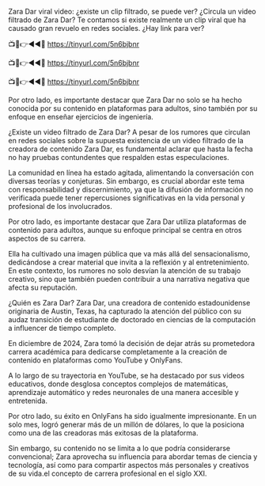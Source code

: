 Zara Dar viral video: ¿existe un clip filtrado, se puede ver?
¿Circula un video filtrado de Zara Dar? Te contamos si existe realmente un clip viral que ha causado gran revuelo en redes sociales. ¿Hay link para ver?

📺📱👉◄◄🔴  https://tinyurl.com/5n6bjbnr

📺📱👉◄◄🔴  https://tinyurl.com/5n6bjbnr

📺📱👉◄◄🔴  https://tinyurl.com/5n6bjbnr



Por otro lado, es importante destacar que Zara Dar no solo se ha hecho conocida por su contenido en plataformas para adultos, sino también por su enfoque en enseñar ejercicios de ingeniería.


¿Existe un video filtrado de Zara Dar?
A pesar de los rumores que circulan en redes sociales sobre la supuesta existencia de un video filtrado de la creadora de contenido Zara Dar, es fundamental aclarar que hasta la fecha no hay pruebas contundentes que respalden estas especulaciones.

La comunidad en línea ha estado agitada, alimentando la conversación con diversas teorías y conjeturas. Sin embargo, es crucial abordar este tema con responsabilidad y discernimiento, ya que la difusión de información no verificada puede tener repercusiones significativas en la vida personal y profesional de los involucrados.

Por otro lado, es importante destacar que Zara Dar utiliza plataformas de contenido para adultos, aunque su enfoque principal se centra en otros aspectos de su carrera.

Ella ha cultivado una imagen pública que va más allá del sensacionalismo, dedicándose a crear material que invita a la reflexión y al entretenimiento. En este contexto, los rumores no solo desvían la atención de su trabajo creativo, sino que también pueden contribuir a una narrativa negativa que afecta su reputación.

¿Quién es Zara Dar?
Zara Dar, una creadora de contenido estadounidense originaria de Austin, Texas, ha capturado la atención del público con su audaz transición de estudiante de doctorado en ciencias de la computación a influencer de tiempo completo.

En diciembre de 2024, Zara tomó la decisión de dejar atrás su prometedora carrera académica para dedicarse completamente a la creación de contenido en plataformas como YouTube y OnlyFans.

A lo largo de su trayectoria en YouTube, se ha destacado por sus videos educativos, donde desglosa conceptos complejos de matemáticas, aprendizaje automático y redes neuronales de una manera accesible y entretenida.


Por otro lado, su éxito en OnlyFans ha sido igualmente impresionante. En un solo mes, logró generar más de un millón de dólares, lo que la posiciona como una de las creadoras más exitosas de la plataforma.

Sin embargo, su contenido no se limita a lo que podría considerarse convencional; Zara aprovecha su influencia para abordar temas de ciencia y tecnología, así como para compartir aspectos más personales y creativos de su vida.el concepto de carrera profesional en el siglo XXI.
